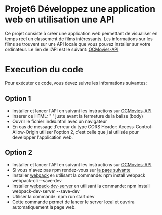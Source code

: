 # Projet6 Développez une application web en utilisation une API
Ce projet consiste à créer une application web permettant de visualiser en temps réel un classement de films intéressants.
Les informations sur les films se trouvent sur une API locale que vous pouvez installer sur votre ordinateur. 
Le lien de l’API est le suivant: [OCMovies-API](https://github.com/OpenClassrooms-Student-Center/OCMovies-API-EN-FR)
# Execution du code
 Pour exécuter ce code, vous devez suivre les informations suivantes:
 ## Option 1
 * Installer et lancer l'API en suivant les instructions sur [OCMovies-API](https://github.com/OpenClassrooms-Student-Center/OCMovies-API-EN-FR)
 * Inserer ce HTML: " <script src="./JS/index.js"></script> "  juste avant la fermeture de la balise (body)
 * Ouvrir le fichier index.html avec un navigateur
 * En cas de message d'erreur du type CORS Header: Access-Control-Allow-Origin utiliser l'option 2, c'est celle que j'ai utilisée pour developper l'application web.
 ## Option 2 
 * Installer et lancer l'API en suivant les instructions sur [OCMovies-API](https://github.com/OpenClassrooms-Student-Center/OCMovies-API-EN-FR)
 * Si vous n'avez pas npm rendez-vous sur [la page suivante](https://nodejs.org/en/)
 * Installer [webpack](https://webpack.js.org/) en utilisant la commande: npm install webpack webpack-cli --save-dev
 * Installer [webpack-dev-server](https://github.com/webpack/webpack-dev-server) en utilisant la commande:  npm install webpack-dev-server --save-dev
 * Utiliser la commande: npm run start:dev
 * Cette commande permet de lancer le server local et ouvrira automatiquement la page web.
